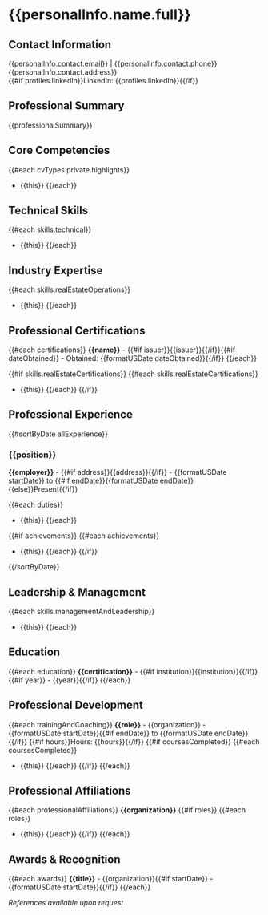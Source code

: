 # {{personalInfo.name.full}}

## Contact Information
{{personalInfo.contact.email}} | {{personalInfo.contact.phone}}  
{{personalInfo.contact.address}}  
{{#if profiles.linkedIn}}LinkedIn: {{profiles.linkedIn}}{{/if}}

## Professional Summary
{{professionalSummary}}

## Core Competencies
{{#each cvTypes.private.highlights}}
- {{this}}
{{/each}}

## Technical Skills
{{#each skills.technical}}
- {{this}}
{{/each}}

## Industry Expertise
{{#each skills.realEstateOperations}}
- {{this}}
{{/each}}

## Professional Certifications
{{#each certifications}}
**{{name}}** - {{#if issuer}}{{issuer}}{{/if}}{{#if dateObtained}} - Obtained: {{formatUSDate dateObtained}}{{/if}}
{{/each}}

{{#if skills.realEstateCertifications}}
{{#each skills.realEstateCertifications}}
- {{this}}
{{/each}}
{{/if}}

## Professional Experience
{{#sortByDate allExperience}}
### {{position}}
**{{employer}}** - {{#if address}}{{address}}{{/if}} - {{formatUSDate startDate}} to {{#if endDate}}{{formatUSDate endDate}}{{else}}Present{{/if}}

{{#each duties}}
- {{this}}
{{/each}}

{{#if achievements}}
{{#each achievements}}
- {{this}}
{{/each}}
{{/if}}

{{/sortByDate}}

## Leadership & Management
{{#each skills.managementAndLeadership}}
- {{this}}
{{/each}}

## Education
{{#each education}}
**{{certification}}** - {{#if institution}}{{institution}}{{/if}}{{#if year}} - {{year}}{{/if}}
{{/each}}

## Professional Development
{{#each trainingAndCoaching}}
**{{role}}** - {{organization}} - {{formatUSDate startDate}}{{#if endDate}} to {{formatUSDate endDate}}{{/if}}
{{#if hours}}Hours: {{hours}}{{/if}}
{{#if coursesCompleted}}
{{#each coursesCompleted}}
- {{this}}
{{/each}}
{{/if}}
{{/each}}

## Professional Affiliations
{{#each professionalAffiliations}}
**{{organization}}**
{{#if roles}}
{{#each roles}}
- {{this}}
{{/each}}
{{/if}}
{{/each}}

## Awards & Recognition
{{#each awards}}
**{{title}}** - {{organization}}{{#if startDate}} - {{formatUSDate startDate}}{{/if}}
{{/each}}

_References available upon request_

